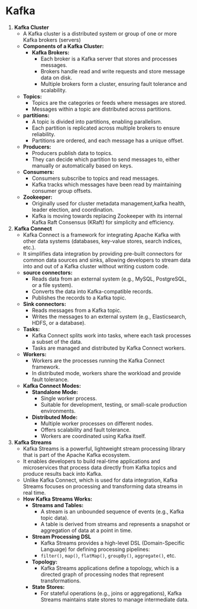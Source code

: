 # Kafka
1. **Kafka Cluster**
   - A Kafka cluster is a distributed system or group of one or more Kafka brokers (servers)
   - **Components of a Kafka Cluster:**
     - **Kafka Brokers:**
       - Each broker is a Kafka server that stores and processes messages.
       - Brokers handle read and write requests and store message data on disk.
       - Multiple brokers form a cluster, ensuring fault tolerance and scalability.
    - **Topics:**
      - Topics are the categories or feeds where messages are stored.
      - Messages within a topic are distributed across partitions.
    - **partitions:**
      - A topic is divided into partitions, enabling parallelism.
      - Each partition is replicated across multiple brokers to ensure reliability.
      - Partitions are ordered, and each message has a unique offset.
    - **Producers:**
      - Producers publish data to topics.
      - They can decide which partition to send messages to, either manually or automatically based on keys.
    - **Consumers:**
      - Consumers subscribe to topics and read messages.
      - Kafka tracks which messages have been read by maintaining consumer group offsets.
    - **Zookeeper:**
      - Originally used for cluster metadata management,kafka health, leader election, and coordination.
      - Kafka is moving towards replacing Zookeeper with its internal Kafka Raft Consensus (KRaft) for simplicity and efficiency.
2. **Kafka Connect**
   - Kafka Connect is a framework for integrating Apache Kafka with other data systems (databases, key-value stores, search indices, etc.).
   - It simplifies data integration by providing pre-built connectors for common data sources and sinks, allowing developers to stream data into and out of a Kafka cluster without writing custom code.
   - **source connectors:**
     - Reads data from an external system (e.g., MySQL, PostgreSQL, or a file system).
     - Converts the data into Kafka-compatible records.
     - Publishes the records to a Kafka topic.
   - **Sink connectors:**
     - Reads messages from a Kafka topic.
     - Writes the messages to an external system (e.g., Elasticsearch, HDFS, or a database).
   - **Tasks:**
     - Kafka Connect splits work into tasks, where each task processes a subset of the data.
     - Tasks are managed and distributed by Kafka Connect workers.
   - **Workers:**
     - Workers are the processes running the Kafka Connect framework.
     - In distributed mode, workers share the workload and provide fault tolerance.
   - **Kafka Connect Modes:**
     - **Standalone Mode:**
       - Single worker process.
       - Suitable for development, testing, or small-scale production environments.
     - **Distributed Mode:**
       - Multiple worker processes on different nodes.
       - Offers scalability and fault tolerance.
       - Workers are coordinated using Kafka itself.
3. **Kafka Streams**
   - Kafka Streams is a powerful, lightweight stream processing library that is part of the Apache Kafka ecosystem.
   - It enables developers to build real-time applications and microservices that process data directly from Kafka topics and produce results back into Kafka.
   - Unlike Kafka Connect, which is used for data integration, Kafka Streams focuses on processing and transforming data streams in real time.
   - **How Kafka Streams Works:**
     - **Streams and Tables:**
       - A stream is an unbounded sequence of events (e.g., Kafka topic data).
       - A table is derived from streams and represents a snapshot or aggregation of data at a point in time.
     - **Stream Processing DSL**
       - Kafka Streams provides a high-level DSL (Domain-Specific Language) for defining processing pipelines:
       - ```filter()```, ```map()```, ```flatMap()```, ```groupBy()```, ```aggregate()```, etc.
     - **Topology:**
       - Kafka Streams applications define a topology, which is a directed graph of processing nodes that represent transformations.
     - **State Stores:**
       - For stateful operations (e.g., joins or aggregations), Kafka Streams maintains state stores to manage intermediate data.
